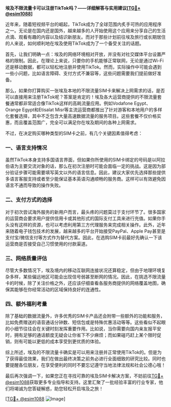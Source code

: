 **埃及不限流量卡可以注册TikTok吗？——详细解答与实用建议[[TG💪+ @esim1088](https://t.me/s/esim1088)]**

近年来，随着短视频平台的崛起，TikTok成为了全球范围内炙手可热的应用程序之一。无论是在国内还是国外，越来越多的人开始使用这个应用来分享自己的生活点滴、观看有趣的内容以及结识新朋友。而对于那些计划前往埃及旅行或长期居住的人来说，如何顺利地在埃及使用TikTok成为了一个备受关注的话题。

首先，让我们明确一点：埃及的网络环境相对开放，并没有对社交媒体平台设置严格的限制。因此，在理论上来说，只要你的手机能够正常联网，无论是通过Wi-Fi还是移动数据，都可以轻松地注册并使用TikTok。然而，实际操作中可能会遇到一些小问题，比如语言障碍、支付方式不兼容等，这些问题需要我们提前做好准备。

那么，如果你打算购买一张埃及本地的不限流量SIM卡来解决上网需求的话，是否可以直接用来注册TikTok呢？答案是肯定的！埃及各大运营商提供的不限流量套餐通常都非常适合像TikTok这样的高耗流量应用。例如Vodafone Egypt、Orange Egypt和Etisalat Misr等主流运营商都推出了针对游客和本地用户的多样化套餐选择，其中不乏包含大量高速数据流量的服务项目。这些套餐不仅价格实惠，而且覆盖范围广，完全可以满足你在埃及期间的各种上网需求。

不过，在决定购买哪种类型的SIM卡之前，有几个关键因素值得考虑：

### 一、语言支持情况

虽然TikTok本身支持多国语言界面，但如果你所使用的SIM卡绑定的号码是以阿拉伯语为主要交流对象的话，那么在初次注册时可能会面临一定的挑战。这是因为部分验证步骤可能需要填写英文以外的语言信息。因此，建议大家优先选择那些提供多语言客服支持或者至少能保证基本英语沟通顺畅的服务商。这样可以有效避免因语言不通而导致的操作失败。

### 二、支付方式的选择

对于初次尝试海外服务的新用户而言，最头疼的问题莫过于支付环节了。很多国家的运营商会要求用户提供信用卡或其他形式的国际支付工具来进行充值。如果你手头没有这样的资源，也可以考虑利用第三方代理服务来完成相关操作。此外，近年来随着电子钱包技术的发展，越来越多的平台开始接受PayPal、Apple Pay甚至是支付宝/微信支付等方式作为替代方案。因此，在选购SIM卡前最好先确认一下该运营商是否接受自己习惯使用的付款渠道。

### 三、网络质量评估

尽管大多数情况下，埃及境内的移动互联网连接状况还算稳定，但由于地理环境复杂多样，某些偏远地区可能会出现信号弱甚至断网的情况。因此，在挑选不限流量卡的时候，除了关注价格之外，还应该仔细查看各服务商提供的网络覆盖地图，确保其能够在你经常活动的区域保持良好的连通性。

### 四、额外福利考量

除了基础的数据流量外，许多优秀的SIM卡产品还会附带一些额外的功能和服务，比如免费赠送的语音通话分钟数、短信包或是特殊优惠活动等等。这些看似不起眼的小细节往往会在关键时刻发挥重要作用。比如说，当你需要向国内亲友报平安时，拥有足够的通话额度无疑会让你省下不少麻烦；而如果碰巧赶上某个限时促销，则有可能以更低的成本享受到更优质的体验。

综上所述，埃及的不限流量卡确实是可以用来注册并正常使用TikTok的。但是为了获得最佳效果，我们在做出最终决策之前务必进行全面细致的研究比较。同时也要提醒各位朋友，在享受便利的同时不要忘记遵守当地法律法规和社会公德心哦！

最后再次强调一下，如果您正在寻找可靠的埃及SIM卡解决方案，不妨前往[TG💪+ @esim1088](https://t.me/s/esim1088)获取更多专业指导和支持。这里汇聚了一批经验丰富的行业专家，他们将竭诚为您答疑解惑，助您轻松开启埃及之旅！

[[TG💪+ @esim1088](https://t.me/s/esim1088) ![Image](https://i.postimg.cc/4NQfJmqS/Snipaste-2025-05-13-00-14-12.png)]